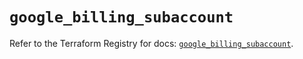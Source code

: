 # `google_billing_subaccount`

Refer to the Terraform Registry for docs: [`google_billing_subaccount`](https://registry.terraform.io/providers/hashicorp/google/6.11.1/docs/resources/billing_subaccount).
